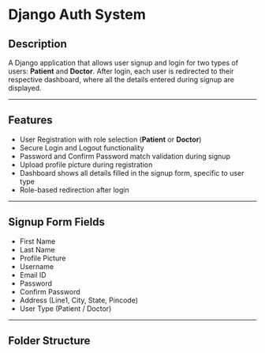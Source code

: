 # Django Auth System

## Description

A Django application that allows user signup and login for two types of users: **Patient** and **Doctor**. After login, each user is redirected to their respective dashboard, where all the details entered during signup are displayed.

---

## Features

- User Registration with role selection (**Patient** or **Doctor**)  
- Secure Login and Logout functionality  
- Password and Confirm Password match validation during signup  
- Upload profile picture during registration  
- Dashboard shows all details filled in the signup form, specific to user type  
- Role-based redirection after login  

---

## Signup Form Fields

- First Name  
- Last Name  
- Profile Picture  
- Username  
- Email ID  
- Password  
- Confirm Password  
- Address (Line1, City, State, Pincode)  
- User Type (Patient / Doctor)  

---

## Folder Structure

